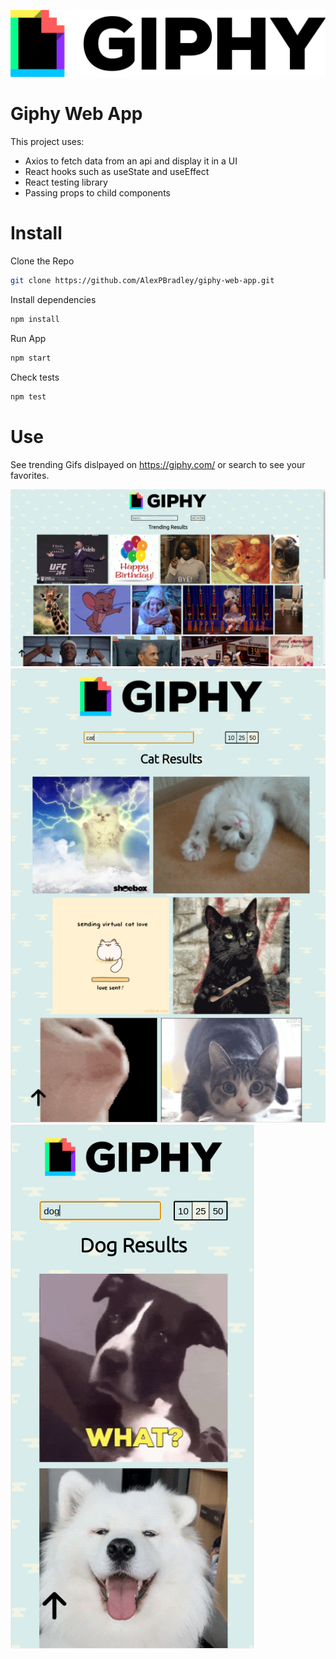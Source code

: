 ![Giphy!](./src/styles/images/giphy-logo.jpg)
# Giphy Web App

This project uses: 
- Axios to fetch data from an api and display it in a UI
- React hooks such as useState and useEffect
- React testing library
- Passing props to child components

# Install
Clone the Repo
```bash
git clone https://github.com/AlexPBradley/giphy-web-app.git
```
Install dependencies
```bash
npm install
```
Run App
```bash
npm start
```
Check tests
```bash
npm test
```

# Use
See trending Gifs dislpayed on https://giphy.com/ or search to see your favorites.

![Giphy-home!](./src/styles/images/giphy-home.png)
![Giphy-tablet!](./src/styles/images/giphy-tablet.png)
![Giphy-phone!](./src/styles/images/giphy-phone.png)
